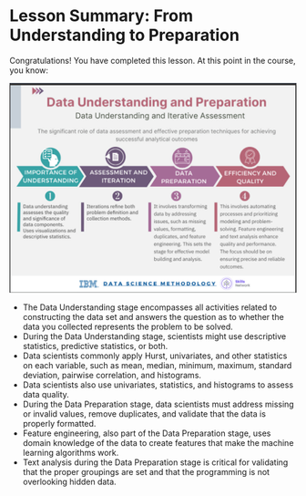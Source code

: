 # Lesson Summary:  From Understanding to Preparation
Congratulations! You have completed this lesson. At this point in the course, you know:

 ![Image Alt](https://github.com/tuethu/IBM-Data-Science-Course/blob/3fc51d1bf7c715be9b87d07385038417c83665f5/Course%203_Data%20Science%20Methodology/Module%202%20/Lesson%201_From%20Understanding%20to%20Preparation/Data%20Understanding%20and%20Preparation.png)

- The Data Understanding stage encompasses all activities related to constructing the data set and answers the question as to whether the data you collected represents the problem to be solved.
- During the Data Understanding stage, scientists might use descriptive statistics, predictive statistics, or both.
- Data scientists commonly apply Hurst, univariates, and other statistics on each variable, such as mean, median, minimum, maximum, standard deviation, pairwise correlation, and histograms.
- Data scientists also use univariates, statistics, and histograms to assess data quality.
- During the Data Preparation stage, data scientists must address missing or invalid values, remove duplicates, and validate that the data is properly formatted.
- Feature engineering, also part of the Data Preparation stage, uses domain knowledge of the data to create features that make the machine learning algorithms work.
- Text analysis during the Data Preparation stage is critical for validating that the proper groupings are set and that the programming is not overlooking hidden data.

